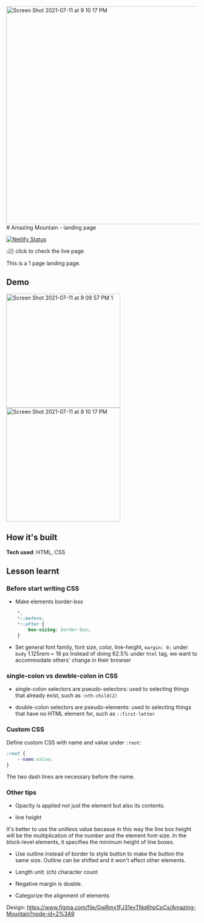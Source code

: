
<img width="574" alt="Screen Shot 2021-07-11 at 9 10 17 PM" src="https://user-images.githubusercontent.com/51871665/125229855-76b7fc00-e28c-11eb-9d36-2b2b2eb74507.png">
# Amazing Mountain - landing page

[![Netlify Status](https://api.netlify.com/api/v1/badges/8dd3688a-8f84-4c53-8702-a2cd7fcbe574/deploy-status)](https://mountainrecreation.netlify.app)

👆🏽 click to check the live page

This is a 1 page landing page.

## Demo
<img width="300px" alt="Screen Shot 2021-07-11 at 9 09 57 PM 1" src="https://user-images.githubusercontent.com/51871665/125229848-728bde80-e28c-11eb-9ade-655f81ab3452.png">
<img width="300px" alt="Screen Shot 2021-07-11 at 9 10 17 PM" src="https://user-images.githubusercontent.com/51871665/125229855-76b7fc00-e28c-11eb-9d36-2b2b2eb74507.png">

## How it's built

**Tech used**: HTML, CSS

## Lesson learnt

### Before start writing CSS

* Make elements border-box

```css
    *,
    *::before,
    *::after {
        box-sizing: border-box;
    }
```
* Set general font family, font size, color, line-height, `margin: 0;` under `body`
1.125rem = 18 px
Instead of doing 62.5% under `html` tag, we want to accommodate others' change in their browser

### single-colon vs dowble-colon in CSS

* single-colon selectors are pseudo-selectors: used to selecting things that already exist, such as `:nth-child(2)`

* double-colon selectors are pseudo-elements: used to selecting things that have no HTML element for, such as `::first-letter`

### Custom CSS

Define custom CSS with name and value under `:root`: 

```css
:root {
    --name:value;
}
```

The two dash lines are necessary before the name.


### Other tips
* Opacity is applied not just the element but also its contents.

* line height

It's better to use the unitless value becasue in this way the line box height will be the multiplication of the number and the element font-size. In the block-level elements, it specifies the minimum height of line boxes. 

* Use outline instead of border to style button to make the button the same size. Outline can be shifted and it won't affect other elements.

* Length unit: (ch) character count

* Negative margin is doable.

* Categorize the alignment of elements

Design:
https://www.figma.com/file/GwRmx1FJ31evTNq6hpCpCs/Amazing-Mountain?node-id=2%3A9
